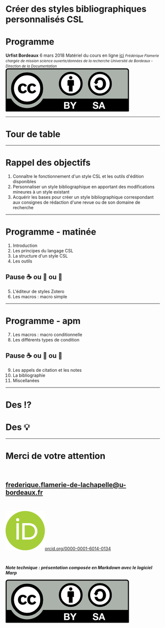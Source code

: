 <!-- $theme: default-->
<!-- page_number: true -->
<!-- $size: 16:9 -->

# Créer des styles bibliographiques personnalisés CSL
# Programme
**Urfist Bordeaux**
6 mars 2018
Matériel du cours en ligne [ici](https://github.com/fflamerie/zotero_csl_2018)
<small>
*Frédérique Flamerie* 
*chargée de mission science ouverte/données de la recherche*
*Université de Bordeaux - Direction de la Documentation*
</small>
![licence_cc 50%](img/by-sa.png)

---

# Tour de table

---

# Rappel des objectifs
1. Connaître le fonctionnement d'un style CSL et les outils d'édition disponibles
2. Personnaliser un style bibliographique en apportant des modifications mineures à un style existant
3. Acquérir les bases pour créer un style bibliographique correspondant aux consignes de rédaction d'une revue ou de son domaine de recherche


---

# Programme - matinée
1. Introduction
2. Les principes du langage CSL
3. La structure d'un style CSL
4. Les outils 
## Pause :coffee: ou :tea: ou :tropical_drink:
5. L'éditeur de styles Zotero
6. Les macros : macro simple

---

# Programme - apm
7. Les macros : macro conditionnelle
8. Les différents types de condition
## Pause :coffee: ou :tea: ou :tropical_drink:
9. Les appels de citation et les notes 
10. La bibliographie
11. Miscellanées

---

# Des :interrobang:
# Des :bulb:


---
# Merci de votre attention
</br>

## frederique.flamerie-de-lachapelle@u-bordeaux.fr
</br>


![orcid_logo](img/orcid_logo.png)[orcid.org/0000-0001-6014-0134](https://orcid.org/0000-0001-6014-0134)

</br>

**_Note technique : présentation composée en Markdown avec le logiciel Marp_**

![licence_cc 50%](img/by-sa.png)
